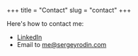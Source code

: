+++
title = "Contact"
slug = "contact"
+++

Here's how to contact me:
* [LinkedIn](https://linkedin.com/in/sergrodin)
* Email to me@sergeyrodin.com